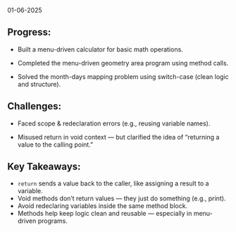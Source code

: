01-06-2025

## Progress:
*  Built a menu-driven calculator for basic math operations.

* Completed the menu-driven geometry area program using method calls.

* Solved the month-days mapping problem using switch-case (clean logic and structure).

## Challenges:
* Faced scope & redeclaration errors (e.g., reusing variable names).

* Misused return in void context — but clarified the idea of “returning a value to the calling point.”

## Key Takeaways:
* `return` sends a value back to the caller, like assigning a result to a variable.
* Void methods don’t return values — they just do something (e.g., print).
* Avoid redeclaring variables inside the same method block.
* Methods help keep logic clean and reusable — especially in menu-driven programs.